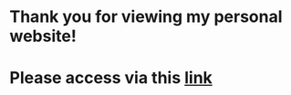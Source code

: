 # Thank you for viewing my personal website! 

# Please access via this [link](https://samdobson28.github.io/Personal_Website/)

